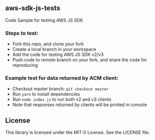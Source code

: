 ## aws-sdk-js-tests

Code Sample for testing AWS JS SDK

### Steps to test:

- Fork this repo, and clone your fork
- Create a local branch in your workspace
- Add the code for testing AWS JS SDK v2/v3
- Push code to remote branch on your fork, and share the code for reproducing

### Example test for data returned by ACM client:

- Checkout master branch: `git checkout master`
- Run `yarn` to install dependencies
- Run `node index.js` to run both v2 and v3 clients
- Note that responses returned by clients will be printed in console

## License

This library is licensed under the MIT-0 License. See the LICENSE file.

